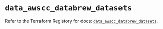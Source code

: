 # `data_awscc_databrew_datasets`

Refer to the Terraform Registory for docs: [`data_awscc_databrew_datasets`](https://registry.terraform.io/providers/hashicorp/awscc/0.70.0/docs/data-sources/databrew_datasets).
